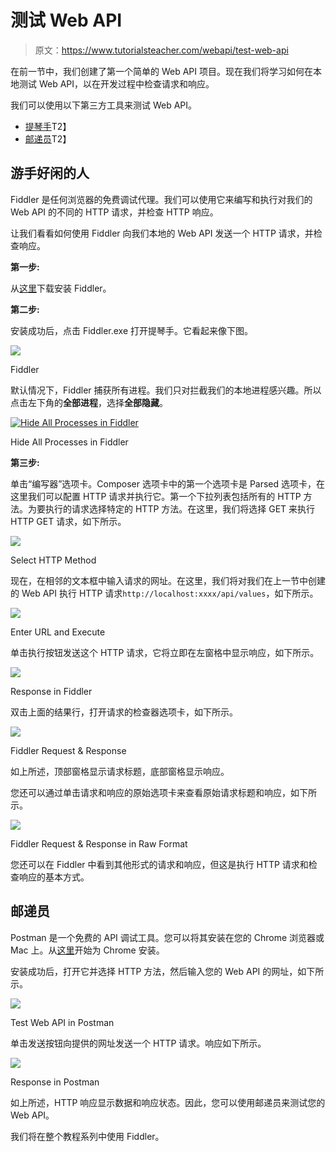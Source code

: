 # 测试 Web API

> 原文：<https://www.tutorialsteacher.com/webapi/test-web-api>

在前一节中，我们创建了第一个简单的 Web API 项目。现在我们将学习如何在本地测试 Web API，以在开发过程中检查请求和响应。

我们可以使用以下第三方工具来测试 Web API。

*   [提琴手](http://www.telerik.com/fiddler)T2】
*   [邮递员](https://www.getpostman.com/)T2】

## 游手好闲的人

Fiddler 是任何浏览器的免费调试代理。我们可以使用它来编写和执行对我们的 Web API 的不同的 HTTP 请求，并检查 HTTP 响应。

让我们看看如何使用 Fiddler 向我们本地的 Web API 发送一个 HTTP 请求，并检查响应。

**第一步:**

从[这里](https://www.telerik.com/download/fiddler)下载安装 Fiddler。

**第二步:**

安装成功后，点击 Fiddler.exe 打开提琴手。它看起来像下图。

[![](img/07c2e62d0cece9cd6981450f4028e874.png)](../../Content/images/webapi/fiddler1.png)

Fiddler



默认情况下，Fiddler 捕获所有进程。我们只对拦截我们的本地进程感兴趣。所以点击左下角的**全部进程**，选择**全部隐藏**。

[![Hide All Processes in Fiddler](img/5410014e36f759ee18fbc0811c3b213b.png)](../../Content/images/webapi/fiddler2.png)

Hide All Processes in Fiddler



**第三步:**

单击“编写器”选项卡。Composer 选项卡中的第一个选项卡是 Parsed 选项卡，在这里我们可以配置 HTTP 请求并执行它。第一个下拉列表包括所有的 HTTP 方法。为要执行的请求选择特定的 HTTP 方法。在这里，我们将选择 GET 来执行 HTTP GET 请求，如下所示。

[![](img/cb58b28b94b58d780293f0f6d06ac2e5.png)](../../Content/images/webapi/fiddler3.png)

Select HTTP Method



现在，在相邻的文本框中输入请求的网址。在这里，我们将对我们在上一节中创建的 Web API 执行 HTTP 请求`http://localhost:xxxx/api/values`，如下所示。

[![](img/d4837715196ebe4348c570ad358de5b6.png)](../../Content/images/webapi/fiddler4.png)

Enter URL and Execute



单击执行按钮发送这个 HTTP 请求，它将立即在左窗格中显示响应，如下所示。

[![](img/5237763ecc4cc1027c7e5973b4ed8cb6.png)](../../Content/images/webapi/fiddler5.png)

Response in Fiddler



双击上面的结果行，打开请求的检查器选项卡，如下所示。

[![](img/501f9b70c6c61a99579aab7cdc3450c0.png)](../../Content/images/webapi/fiddler6.png)

Fiddler Request & Response



如上所述，顶部窗格显示请求标题，底部窗格显示响应。

您还可以通过单击请求和响应的原始选项卡来查看原始请求标题和响应，如下所示。

[![](img/371429ea3c894a860782c6697d0dd578.png)](../../Content/images/webapi/fiddler7.png)

Fiddler Request & Response in Raw Format



您还可以在 Fiddler 中看到其他形式的请求和响应，但这是执行 HTTP 请求和检查响应的基本方式。

## 邮递员

Postman 是一个免费的 API 调试工具。您可以将其安装在您的 Chrome 浏览器或 Mac 上。从[这里](https://chrome.google.com/webstore/detail/postman-rest-client/fhbjgbiflinjbdggehcddcbncdddomop)开始为 Chrome 安装。

安装成功后，打开它并选择 HTTP 方法，然后输入您的 Web API 的网址，如下所示。

[![](img/870641c20a353a85a94867761f48717f.png)](../../Content/images/webapi/postman1.png)

Test Web API in Postman



单击发送按钮向提供的网址发送一个 HTTP 请求。响应如下所示。

[![](img/fdde5da0b4f8b6a4ce087f56bac3b154.png)](../../Content/images/webapi/postman-response.png)

Response in Postman



如上所述，HTTP 响应显示数据和响应状态。因此，您可以使用邮递员来测试您的 Web API。

我们将在整个教程系列中使用 Fiddler。